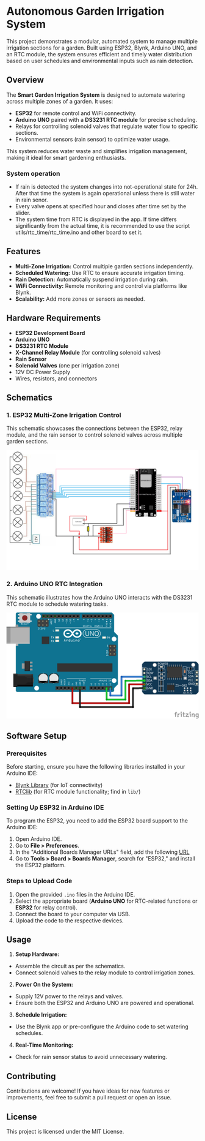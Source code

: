 # **Autonomous Garden Irrigation System**

This project demonstrates a modular, automated system to manage multiple irrigation sections for a garden. Built using ESP32, Blynk, Arduino UNO, and an RTC module, the system ensures efficient and timely water distribution based on user schedules and environmental inputs such as rain detection.


## **Overview**

The **Smart Garden Irrigation System** is designed to automate watering across multiple zones of a garden. It uses:
- **ESP32** for remote control and WiFi connectivity.
- **Arduino UNO** paired with a **DS3231 RTC module** for precise scheduling.
- Relays for controlling solenoid valves that regulate water flow to specific sections.
- Environmental sensors (rain sensor) to optimize water usage.

This system reduces water waste and simplifies irrigation management, making it ideal for smart gardening enthusiasts.

### System operation
* If rain is detected the system changes into not-operational state for 24h. After that time the system is again operational unless there is still water in rain senor.
* Every valve opens at specified hour and closes after time set by the slider.
* The system time from RTC is displayed in the app. If time differs significantly from the actual time, it is recommended to use the script utils/rtc_time/rtc_time.ino and other board to set it.


## **Features**

- **Multi-Zone Irrigation:** Control multiple garden sections independently.
- **Scheduled Watering:** Use RTC to ensure accurate irrigation timing.
- **Rain Detection:** Automatically suspend irrigation during rain.
- **WiFi Connectivity:** Remote monitoring and control via platforms like Blynk.
- **Scalability:** Add more zones or sensors as needed.


## **Hardware Requirements**

- **ESP32 Development Board**  
- **Arduino UNO**  
- **DS3231 RTC Module**  
- **X-Channel Relay Module** (for controlling solenoid valves)  
- **Rain Sensor**  
- **Solenoid Valves** (one per irrigation zone)  
- 12V DC Power Supply  
- Wires, resistors, and connectors  


## **Schematics**

### 1. **ESP32 Multi-Zone Irrigation Control**
This schematic showcases the connections between the ESP32, relay module, and the rain sensor to control solenoid valves across multiple garden sections.

![ESP32 Schematic](doc/pcbPrototype.png)

### 2. **Arduino UNO RTC Integration**
This schematic illustrates how the Arduino UNO interacts with the DS3231 RTC module to schedule watering tasks.

![Arduino UNO RTC Schematic](doc/UNO_RTC.png)


## **Software Setup**

### **Prerequisites**
Before starting, ensure you have the following libraries installed in your Arduino IDE:
- [Blynk Library](https://github.com/blynkkk/blynk-library) (for IoT connectivity)
- [RTClib](https://github.com/adafruit/RTClib) (for RTC module functionality; find in `lib/`)

### **Setting Up ESP32 in Arduino IDE**
To program the ESP32, you need to add the ESP32 board support to the Arduino IDE:

1. Open Arduino IDE.
2. Go to **File > Preferences**.
3. In the "Additional Boards Manager URLs" field, add the following [URL](https://raw.githubusercontent.com/espressif/arduino-esp32/gh-pages/package_esp32_index.json)
4. Go to **Tools > Board > Boards Manager**, search for "ESP32," and install the ESP32 platform.

### **Steps to Upload Code**
1. Open the provided `.ino` files in the Arduino IDE.  
2. Select the appropriate board (**Arduino UNO** for RTC-related functions or **ESP32** for relay control).  
3. Connect the board to your computer via USB.  
4. Upload the code to the respective devices.


## **Usage**

1. **Setup Hardware:**
- Assemble the circuit as per the schematics.
- Connect solenoid valves to the relay module to control irrigation zones.

2. **Power On the System:**
- Supply 12V power to the relays and valves.
- Ensure both the ESP32 and Arduino UNO are powered and operational.

3. **Schedule Irrigation:**
- Use the Blynk app or pre-configure the Arduino code to set watering schedules.

4. **Real-Time Monitoring:**
- Check for rain sensor status to avoid unnecessary watering.


## **Contributing**

Contributions are welcome! If you have ideas for new features or improvements, feel free to submit a pull request or open an issue.


## **License**

This project is licensed under the MIT License.

